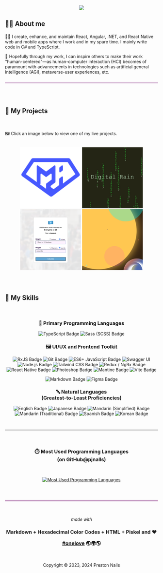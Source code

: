 <div align="center">

<br />

<img src="https://readme-typing-svg.demolab.com?font=Helvetica&size=48&duration=3600&pause=3600&color=999&center=true&&width=940&height=96&lines=Hi, I'm Preston 👋">

</div>

<h2>

**🧑‍💻 About me**

</h2>

👨‍💻 I create, enhance, and maintain React, Angular, .NET, and React Native web and mobile apps where I work and in my spare time. I mainly write code in C# and TypeScript.

🧬 Hopefully through my work, I can inspire others to make their work "human-centered"—as human-computer interaction (HCI) becomes of paramount with advancements in technologies such as artificial general intelligence (AGI), metaverse-user experiences, etc.

<div align="center"><img  src="assets/hr.gif" alt="animated horizontal rule" /></div>

<h2>

<br/>

**💼 My Projects**

</h2>

<br/>

🖼️ Click an image below to view one of my live projects.

<br />

<div align="center">
  <div align="center">
    <a href="https://pjnalls.github.io/assets/works/supermaterial/"
  target="_blank"
  rel="noopener noreferrer"><img src="assets/works/logo.svg" width="200px" /></a>
    <a href="https://pjnalls.github.io/assets/works/digirain/"
  target="_blank"
  rel="noopener noreferrer"><img src="assets/works/digital-rain.avif" width="200px" /></a>
    <a href="https://pjnalls.github.io/assets/works/global-bmi/"
  target="_blank"
  rel="noopener noreferrer"><img src="assets/works/bmi.avif" width="200px" /></a>
    <a href="https://pjnalls.github.io/assets/works/modulart-01/"
  target="_blank"
  rel="noopener noreferrer"><img src="assets/works/sun.avif" width="200px" /></a>
    <br/>
  </div>
</div>

<h2>

<br />

**🧮 My Skills**

</h2>

<br />

<h3 align="center">
🧬 Primary Programming Languages
</h3>
<div align="center">

![TypeScript Badge](https://img.shields.io/badge/typeScript-203f58?style=for-the-badge&logo=typescript&logoColor=209aec)
![Sass (SCSS) Badge](<https://img.shields.io/badge/sass_(scss)-582745?style=for-the-badge&logo=sass&logoColor=ee87ba>)

</div>

<h3 align="center">
🖼️ UI/UX and Frontend Toolkit
</h3>
<div align="center">

![RxJS Badge](https://img.shields.io/badge/rxjs-610425?style=for-the-badge&logo=reactivex&logoColor=e10988)
![Git Badge](https://img.shields.io/badge/git-4f1c00?style=for-the-badge&logo=git&logoColor=E44C30) ![ES6+ JavaScript Badge](https://img.shields.io/badge/es6+_javascript-583f20?style=for-the-badge&logo=javascript&logoColor=f0db4f) ![Swagger UI](https://img.shields.io/badge/swagger_ui-274200?style=for-the-badge&logo=swagger&logoColor=c7f200) ![Node.js Badge](https://img.shields.io/badge/node.js-2C3e18?style=for-the-badge&logo=node.js&logoColor=bCfeb8)
![Tailwind CSS Badge](https://img.shields.io/badge/tailwind_css-183945?style=for-the-badge&logo=tailwindcss&logoColor=38bdf8)
![Redux / NgRx Badge](https://img.shields.io/badge/redux_/_ngrx-213A5b?style=for-the-badge&logo=redux&logoColor=61dafb) ![React Native Badge](https://img.shields.io/badge/react_native-213A5b?style=for-the-badge&logo=react&logoColor=61dafb) ![Photoshop Badge](https://img.shields.io/badge/photoshop-1c3960?style=for-the-badge&logo=adobephotoshop&logoColor=2da9ff) ![Mantine Badge](https://img.shields.io/badge/mantine-13356f?style=for-the-badge&logo=mantine&logoColor=339bf0)
![Vite Badge](https://img.shields.io/badge/vite-282080?style=for-the-badge&logo=vite&logoColor=a355fe)

![Markdown Badge](https://img.shields.io/badge/markdown-40434a?style=for-the-badge&logo=markdown&logoColor=fff) ![Figma Badge](https://img.shields.io/badge/figma-40434a?style=for-the-badge&logo=figma&logoColor=fff)

<h3 align="center">
🔤 Natural Languages 
<br/>(Greatest-to-Least Proficiencies) 
</h3>
<div align="center">

![English Badge](https://img.shields.io/badge/🇺🇸_English-a00f28?style=for-the-badge)
![Japanese Badge](https://img.shields.io/badge/🇯🇵_Japanese-801848?style=for-the-badge)
![Mandarin (Simplified) Badge](<https://img.shields.io/badge/🇨🇳_Mandarin_(Simplified)-601f68?style=for-the-badge>)<br/>
![Mandarin (Traditional) Badge](<https://img.shields.io/badge/🇹🇼_Mandarin_(Traditional)-601f68?style=for-the-badge>)
![Spanish Badge](https://img.shields.io/badge/🇪🇸_Spanish-402888?style=for-the-badge)
![Korean Badge](https://img.shields.io/badge/🇰🇷_Korean-402888?style=for-the-badge)

</div>

<br/>

---

<h3 align="center">

<br />

⏱️ Most Used Programming Languages
<br />(on GitHub@pjnalls)

</h3>
<div align="center">

<br />

[![Most Used Programming Languages](https://github-readme-stats-sigma-five.vercel.app/api/top-langs?username=pjnalls&theme=tokyonight&show_icons=true&hide_title=true&card_width=848&bg_color=0,3f203f,160020&text_color=ffffff&hide_border=true&hide=css,html,javascript)](https://github.com/pjnalls)

</div>

<br />
<br />

<div align="center"><img  src="assets/hr.gif" alt="animated horizontal rule" /></div>

<br />
<br />

<div align="center">

<footer>

<span>

<i>made with</i>

<h3>
Markdown + Hexadecimal Color Codes + HTML + Piskel and ❤️

<br />

<a href="https://github.com/pjnalls/pjnalls/blob/main/ONELOVE.md"
  target="_blank"
  rel="noopener noreferrer">#onelove</a>
🌏🌍🌎

</h3>

<br />

Copyright © 2023, 2024 Preston Nalls

</footer>
</span>
</div>

<br />
<br />
